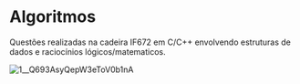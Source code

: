 # Algoritmos
          
Questões realizadas na cadeira IF672 em C/C++ envolvendo estruturas de dados e raciocínios lógicos/matematicos.

![1__Q693AsyQepW3eToV0b1nA](https://github.com/agaf2/Algoritmos/assets/119670807/7415b58f-46a8-4cd1-a758-ad77c636326c)
